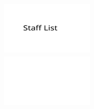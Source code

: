 <p align="center"><img align="center" width="280" src="./assets/Untitled-1.svg#gh-dark-mode-only"></p> 
<p align="center"><img align="center" width="280" src="./assets/Untitled-2.svg#gh-dark-mode-only"></p> 